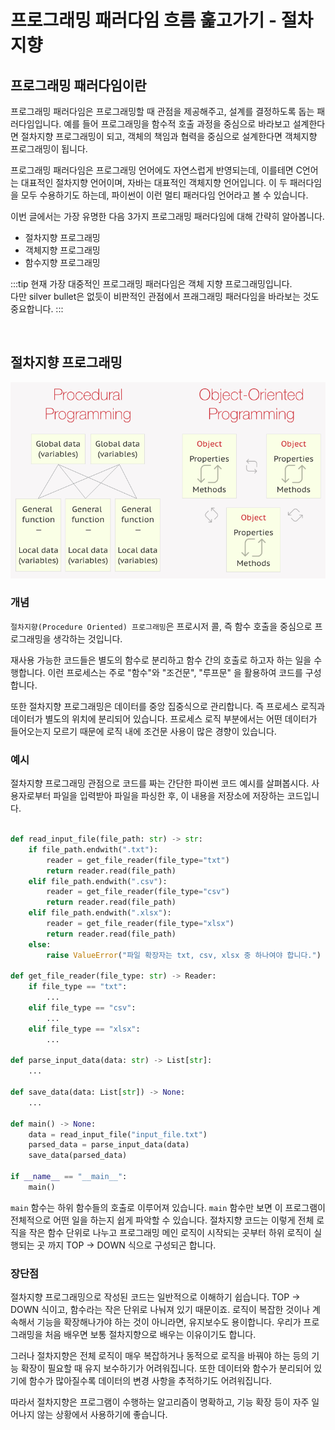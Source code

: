 # 프로그래밍 패러다임 흐름 훑고가기 - 절차지향

## 프로그래밍 패러다임이란

프로그래밍 패러다임은 프로그래밍할 때 관점을 제공해주고, 설계를 결정하도록 돕는 패러다임입니다. 예를 들어 프로그래밍을 함수적 호출 과정을 중심으로 바라보고 설계한다면 절차지향 프로그래밍이 되고, 객체의 책임과 협력을 중심으로 설계한다면 객체지향 프로그래밍이 됩니다.

프로그래밍 패러다임은 프로그래밍 언어에도 자연스럽게 반영되는데, 이를테면 C언어는 대표적인 절차지향 언어이며, 자바는 대표적인 객체지향 언어입니다. 이 두 패러다임을 모두 수용하기도 하는데, 파이썬이 이런 멀티 패러다임 언어라고 볼 수 있습니다.

이번 글에서는 가장 유명한 다음 3가지 프로그래밍 패러다임에 대해 간략히 알아봅니다. 

- 절차지향 프로그래밍
- 객체지향 프로그래밍
- 함수지향 프로그래밍

:::tip
현재 가장 대중적인 프로그래밍 패러다임은 객체 지향 프로그래밍입니다.  
다만 silver bullet은 없듯이 비판적인 관점에서 프래그래밍 패러다임을 바라보는 것도 중요합니다.
:::

<br>

## 절차지향 프로그래밍

![img.png](./images/procedure.png)

### 개념

`절차지향(Procedure Oriented) 프로그래밍`은 프로시저 콜, 즉 함수 호출을 중심으로 프로그래밍을 생각하는 것입니다. 

재사용 가능한 코드들은 별도의 함수로 분리하고 함수 간의 호출로 하고자 하는 일을 수행합니다. 이런 프로세스는 주로 "함수"와 "조건문", "루프문" 을 활용하여 코드를 구성합니다.

또한 절차지향 프로그래밍은 데이터를 중앙 집중식으로 관리합니다. 즉 프로세스 로직과 데이터가 별도의 위치에 분리되어 있습니다. 프로세스 로직 부분에서는 어떤 데이터가 들어오는지 모르기 때문에 로직 내에 조건문 사용이 많은 경향이 있습니다.

### 예시

절차지향 프로그래밍 관점으로 코드를 짜는 간단한 파이썬 코드 예시를 살펴봅시다. 사용자로부터 파일을 입력받아 파일을 파싱한 후, 이 내용을 저장소에 저장하는 코드입니다.

```python

def read_input_file(file_path: str) -> str:
    if file_path.endwith(".txt"):
        reader = get_file_reader(file_type="txt")
        return reader.read(file_path)
    elif file_path.endwith(".csv"):
        reader = get_file_reader(file_type="csv")
        return reader.read(file_path)
    elif file_path.endwith(".xlsx"):
        reader = get_file_reader(file_type="xlsx")
        return reader.read(file_path)
    else:
        raise ValueError("파일 확장자는 txt, csv, xlsx 중 하나여야 합니다.")

def get_file_reader(file_type: str) -> Reader:
    if file_type == "txt":
   		...
    elif file_type == "csv":
        ...
    elif file_type == "xlsx":
        ...

def parse_input_data(data: str) -> List[str]:
    ...

def save_data(data: List[str]) -> None:
    ...

def main() -> None:
    data = read_input_file("input_file.txt")
    parsed_data = parse_input_data(data)
    save_data(parsed_data)
    
if __name__ == "__main__":
    main()
```

`main` 함수는 하위 함수들의 호출로 이루어져 있습니다. `main` 함수만 보면 이 프로그램이 전체적으로 어떤 일을 하는지 쉽게 파악할 수 있습니다.  절차지향 코드는 이렇게 전체 로직을 작은 함수 단위로 나누고 프로그래밍 메인 로직이 시작되는 곳부터 하위 로직이 실행되는 곳 까지 TOP -> DOWN 식으로 구성되곤 합니다.

### 장단점

절차지향 프로그래밍으로 작성된 코드는 일반적으로 이해하기 쉽습니다. TOP -> DOWN 식이고, 함수라는 작은 단위로 나눠져 있기 때문이죠. 로직이 복잡한 것이나 계속해서 기능을 확장해나가야 하는 것이 아니라면, 유지보수도 용이합니다. 우리가 프로그래밍을 처음 배우면 보통 절차지향으로 배우는 이유이기도 합니다.

그러나 절차지향은 전체 로직이 매우 복잡하거나 동적으로 로직을 바꿔야 하는 등의 기능 확장이 필요할 때 유지 보수하기가 어려워집니다. 또한 데이터와 함수가 분리되어 있기에 함수가 많아질수록 데이터의 변경 사항을 추적하기도 어려워집니다. 

따라서 절차지향은 프로그램이 수행하는 알고리즘이 명확하고, 기능 확장 등이 자주 일어나지 않는 상황에서 사용하기에 좋습니다.

<br>